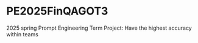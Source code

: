 # PE2025FinQAGOT3
2025 spring Prompt Engineering Term Project: Have the highest accuracy within teams
